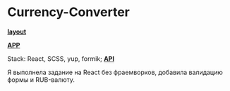 # Currency-Converter

[**layout**](https://www.figma.com/file/tHCOChRNBRUL5Np3ofG0lG/Test-work.?node-id=0%3A1&t=DDMziKblRmNbNeSb-0)

[**APP**](https://build-blinina.vercel.app/)

Stack: React, SCSS, yup, formik;
 [**API**](https://www.cbr-xml-daily.ru/daily_json.js)

Я выполнела задание на React без фраемворков, добавила валидацию формы и RUB-валюту.
